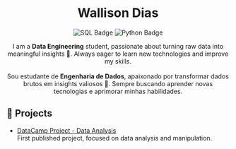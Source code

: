 <h1 align="center">Wallison Dias</h1>

<p align="center">
  <img src="https://img.shields.io/badge/SQL-316192?style=for-the-badge&logo=sql&logoColor=white" alt="SQL Badge"/>
  <img src="https://img.shields.io/badge/Python-3776AB?style=for-the-badge&logo=python&logoColor=white" alt="Python Badge"/>
</p>

<p align="center">
I am a <b>Data Engineering</b> student, passionate about turning raw data into meaningful insights 🌱. Always eager to learn new technologies and improve my skills.<br><br>
Sou estudante de <b>Engenharia de Dados</b>, apaixonado por transformar dados brutos em insights valiosos 🌱. Sempre buscando aprender novas tecnologias e aprimorar minhas habilidades.
</p>

## 📌 Projects

- [DataCamp Project - Data Analysis](https://www.datacamp.com/datalab/w/2c473894-af36-4984-917e-6d355a98f106/edit)  
  First published project, focused on data analysis and manipulation.
